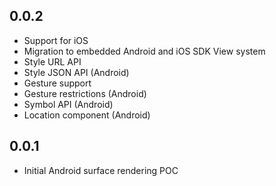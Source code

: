 ## 0.0.2
* Support for iOS
* Migration to embedded Android and iOS SDK View system
* Style URL API
* Style JSON API (Android)
* Gesture support
* Gesture restrictions (Android)
* Symbol API (Android)
* Location component (Android)

## 0.0.1
* Initial Android surface rendering POC
